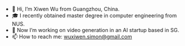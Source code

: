 - 👋 Hi, I’m Xiwen Wu from Guangzhou, China.
- 🎓 I recently obtained master degree in computer engineering from NUS.
- 🌱 Now I’m working on video generation in an AI startup based in SG.
- 📫 How to reach me: wuxiwen.simon@gmail.com

<!---
SimonWXW/SimonWXW is a ✨ special ✨ repository because its `README.md` (this file) appears on your GitHub profile.
You can click the Preview link to take a look at your changes.
--->
